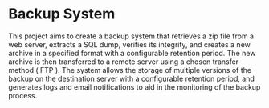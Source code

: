 # Backup System

This project aims to create a backup system that retrieves a zip file from a web server, extracts a SQL dump, verifies its integrity, and creates a new archive in a specified format with a configurable retention period. The new archive is then transferred to a remote server using a chosen transfer method ( FTP ). The system allows the storage of multiple versions of the backup on the destination server with a configurable retention period, and generates logs and email notifications to aid in the monitoring of the backup process.
